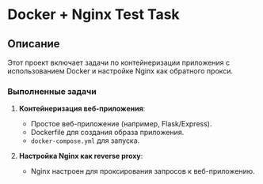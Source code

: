 # Docker + Nginx Test Task
## Описание
Этот проект включает задачи по контейнеризации приложения с использованием Docker и настройке Nginx как обратного прокси.

### Выполненные задачи
1. **Контейнеризация веб-приложения**:
   - Простое веб-приложение (например, Flask/Express).
   - Dockerfile для создания образа приложения.
   - `docker-compose.yml` для запуска.

2. **Настройка Nginx как reverse proxy**:
   - Nginx настроен для проксирования запросов к веб-приложению.

